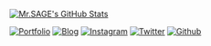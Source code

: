 [![Mr.SAGE's GitHub Stats](https://github-readme-stats.vercel.app/api?username=thehackingsage&show_icons=true&theme=merko)](https://github.com/thehackingsage)


[![Portfolio](https://img.shields.io/website?down_color=lightgrey&down_message=offline&logo=%40thehackingsage&up_color=green&up_message=portfolio&url=https%3A%2F%2Fthehackingsage.github.io)](https://thehackingsage.github.io)    [![Blog](https://img.shields.io/website?down_color=lightgrey&down_message=offline&logo=%40hacktronian&up_color=green&up_message=blog&url=https%3A%2F%2Fhacktronian.github.io)](https://hacktronian.github.io)   [![Instagram](https://img.shields.io/badge/-Instagram-C13584?style=plastic&labelColor=C13584&logo=instagram&logoColor=white&link=https://www.instagram.com/thehackingsage/)](https://www.instagram.com/thehackingsage/)   [![Twitter](https://img.shields.io/twitter/follow/thehackingsage?style=social)](https://twitter.com/thehackingsage)   [![Github](https://img.shields.io/github/followers/thehackingsage?style=social)](https://github.com/thehackingsage/)
